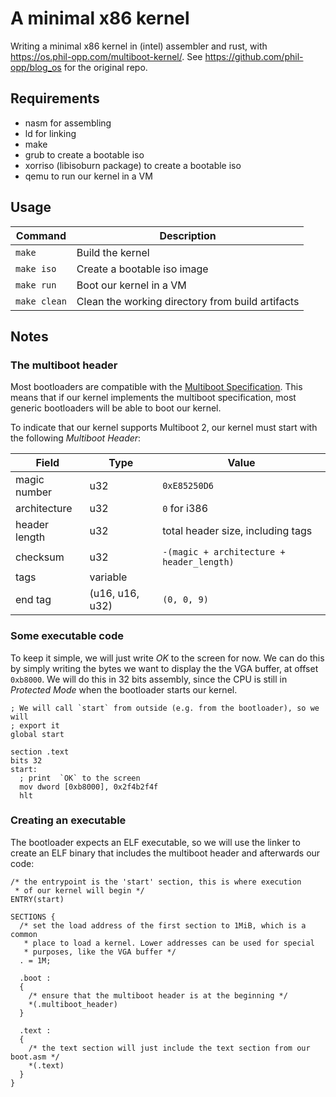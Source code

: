 # A minimal x86 kernel

Writing a minimal x86 kernel in (intel) assembler and rust, with
https://os.phil-opp.com/multiboot-kernel/. See
https://github.com/phil-opp/blog_os for the original repo.

## Requirements

* nasm for assembling
* ld for linking
* make
* grub to create a bootable iso
* xorriso (libisoburn package) to create a bootable iso
* qemu to run our kernel in a VM

## Usage

| Command | Description |
|---------|-------------|
|`make` | Build the kernel |
|`make iso` | Create a bootable iso image |
|`make run` | Boot our kernel in a VM |
|`make clean` | Clean the working directory from build artifacts |


## Notes

### The multiboot header

Most bootloaders are compatible with the [Multiboot
Specification](https://en.wikipedia.org/wiki/Multiboot_Specification). This
means that if our kernel implements the multiboot specification, most generic
bootloaders will be able to boot our kernel.

To indicate that our kernel supports Multiboot 2, our kernel must start with
the following _Multiboot Header_:

|Field|Type|Value|
|---|---|---|
|magic number|u32|`0xE85250D6`|
|architecture|u32|`0` for i386|
|header length|u32|total header size, including tags|
|checksum|u32|`-(magic + architecture + header_length)`|
|tags|variable||
|end tag|(u16, u16, u32)|`(0, 0, 9)`

### Some executable code

To keep it simple, we will just write _OK_ to the screen for now. We can do
this by simply writing the bytes we want to display the the VGA buffer, at
offset `0xb8000`. We will do this in 32 bits assembly, since the CPU is still
in _Protected Mode_ when the bootloader starts our kernel.

```Assembly
; We will call `start` from outside (e.g. from the bootloader), so we will
; export it
global start

section .text
bits 32
start:
  ; print  `OK` to the screen
  mov dword [0xb8000], 0x2f4b2f4f
  hlt
```

### Creating an executable

The bootloader expects an ELF executable, so we will use the linker to create
an ELF binary that includes the multiboot header and afterwards our code:

```Linker Script
/* the entrypoint is the 'start' section, this is where execution
 * of our kernel will begin */
ENTRY(start)

SECTIONS {
  /* set the load address of the first section to 1MiB, which is a common
   * place to load a kernel. Lower addresses can be used for special
   * purposes, like the VGA buffer */
  . = 1M;

  .boot :
  {
    /* ensure that the multiboot header is at the beginning */
    *(.multiboot_header)
  }

  .text :
  {
    /* the text section will just include the text section from our boot.asm */
    *(.text)
  }
}
```
